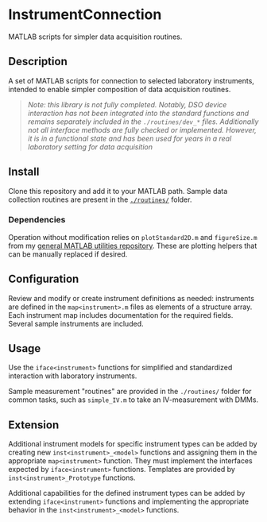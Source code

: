 # InstrumentConnection
MATLAB scripts for simpler data acquisition routines.


## Description

A set of MATLAB scripts for connection to selected laboratory instruments, intended to enable simpler composition of data acquisition routines.

> *Note: this library is not fully completed. Notably, DSO device interaction has not been integrated into the standard functions and remains separately included in the `./routines/dev_*` files. Additionally not all interface methods are fully checked or implemented. However, it is in a functional state and has been used for years in a real laboratory setting for data acquisition*


## Install

Clone this repository and add it to your MATLAB path. Sample data collection routines are present in the [`./routines/`](./routines/) folder.

### Dependencies

Operation without modification relies on `plotStandard2D.m` and `figureSize.m` from my [general MATLAB utilities repository](https://github.com/nickersonm/MATLAB-utilities). These are plotting helpers that can be manually replaced if desired.


## Configuration

Review and modify or create instrument definitions as needed: instruments are defined in the `map<instrument>.m` files as elements of a structure array. Each instrument map includes documentation for the required fields. Several sample instruments are included.


## Usage

Use the `iface<instrument>` functions for simplified and standardized interaction with laboratory instruments.

Sample measurement "routines" are provided in the `./routines/` folder for common tasks, such as `simple_IV.m` to take an IV-measurement with DMMs.


## Extension

Additional instrument models for specific instrument types can be added by creating new `inst<instrument>_<model>` functions and assigning them in the appropriate `map<instrument>` function. They must implement the interfaces expected by `iface<instrument>` functions. Templates are provided by `inst<instrument>_Prototype` functions.

Additional capabilities for the defined instrument types can be added by extending `iface<instrument>` functions and implementing the appropriate behavior in the `inst<instrument>_<model>` functions.

